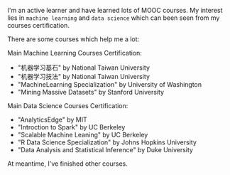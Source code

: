 I'm an active learner and have learned lots of MOOC courses.
My interest lies in `machine learning` and `data science` which can been seen from my courses certification. 

There are some courses which help me a lot:

Main Machine Learning Courses Certification:
- "机器学习基石" by National Taiwan University
- "机器学习技法" by National Taiwan University
- "MachineLearning Specialization" by University of Washington
- "Mining Massive Datasets" by Stanford University

Main Data Science Courses Certification:
- "AnalyticsEdge" by MIT
- "Introction to Spark" by UC Berkeley
- "Scalable Machine Leaning" by UC Berkeley
- "R Data Science Specialization" by Johns Hopkins University
- "Data Analysis and Statistical Inference" by Duke University

At meantime, I've finished other courses.
